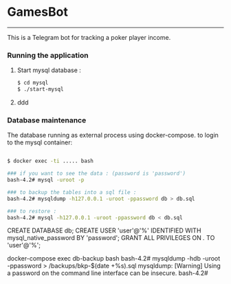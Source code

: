 # GamesBot 

----

This is a Telegram bot for tracking a poker player income.


### Running the application
1. Start mysql database :
    ```bash
   $ cd mysql
   $ ./start-mysql
   ```
2. ddd



### Database maintenance

The database running as external process using docker-compose.
to login to the mysql container:
```bash

$ docker exec -ti ..... bash

### if you want to see the data : (password is 'password')
bash-4.2# mysql -uroot -p

### to backup the tables into a sql file :
bash-4.2# mysqldump -h127.0.0.1 -uroot -ppassword db > db.sql

### to restore :
bash-4.2# mysql -h127.0.0.1 -uroot -ppassword db < db.sql 

```

CREATE DATABASE db;
CREATE USER 'user'@'%' IDENTIFIED WITH mysql_native_password BY 'password';
GRANT ALL PRIVILEGES ON *.* TO 'user'@'%';




docker-compose exec db-backup bash
bash-4.2# mysqldump -hdb -uroot -ppassword > /backups/bkp-$(date +%s).sql
mysqldump: [Warning] Using a password on the command line interface can be insecure.
bash-4.2# 


